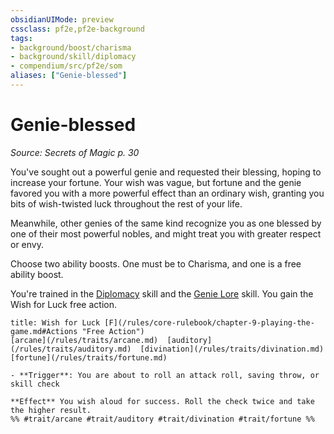 ```yaml
---
obsidianUIMode: preview
cssclass: pf2e,pf2e-background
tags:
- background/boost/charisma
- background/skill/diplomacy
- compendium/src/pf2e/som
aliases: ["Genie-blessed"]
---
```

# Genie-blessed
*Source: Secrets of Magic p. 30*  

You've sought out a powerful genie and requested their blessing, hoping to increase your fortune. Your wish was vague, but fortune and the genie favored you with a more powerful effect than an ordinary wish, granting you bits of wish-twisted luck throughout the rest of your life.

Meanwhile, other genies of the same kind recognize you as one blessed by one of their most powerful nobles, and might treat you with greater respect or envy.

Choose two ability boosts. One must be to Charisma, and one is a free ability boost.

You're trained in the [Diplomacy](/compendium/skills.md#Diplomacy) skill and the [Genie Lore](/compendium/skills.md#Lore) skill. You gain the Wish for Luck free action.

```ad-embed-ability
title: Wish for Luck [F](/rules/core-rulebook/chapter-9-playing-the-game.md#Actions "Free Action")
[arcane](/rules/traits/arcane.md)  [auditory](/rules/traits/auditory.md)  [divination](/rules/traits/divination.md)  [fortune](/rules/traits/fortune.md)  

- **Trigger**: You are about to roll an attack roll, saving throw, or skill check

**Effect** You wish aloud for success. Roll the check twice and take the higher result.  
%% #trait/arcane #trait/auditory #trait/divination #trait/fortune %%
```